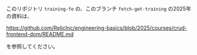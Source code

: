 このリポジトリ `training-fe` の、このブランチ `fetch-get-training` の2025年の資料は、

https://github.com/RelicInc/engineering-basics/blob/2025/courses/crud-frontend-dom/README.md

を参照してください。
